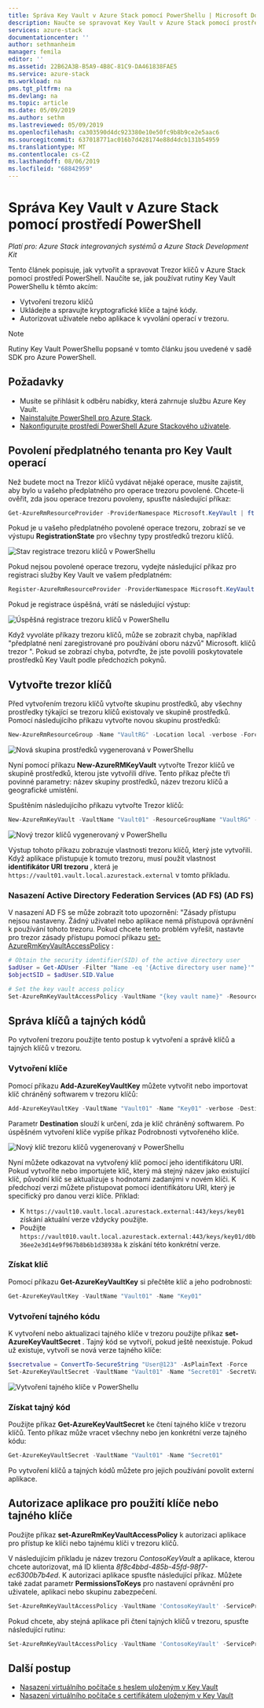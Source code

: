 ```yaml
---
title: Správa Key Vault v Azure Stack pomocí PowerShellu | Microsoft Docs
description: Naučte se spravovat Key Vault v Azure Stack pomocí prostředí PowerShell.
services: azure-stack
documentationcenter: ''
author: sethmanheim
manager: femila
editor: ''
ms.assetid: 22B62A3B-B5A9-4B8C-81C9-DA461838FAE5
ms.service: azure-stack
ms.workload: na
pms.tgt_pltfrm: na
ms.devlang: na
ms.topic: article
ms.date: 05/09/2019
ms.author: sethm
ms.lastreviewed: 05/09/2019
ms.openlocfilehash: ca303590d4dc923380e10e50fc9b8b9ce2e5aac6
ms.sourcegitcommit: 637018771ac016b7d428174e88d4dcb131b54959
ms.translationtype: MT
ms.contentlocale: cs-CZ
ms.lasthandoff: 08/06/2019
ms.locfileid: "68842959"
---
```

# <a name="manage-key-vault-in-azure-stack-using-powershell"></a>Správa Key Vault v Azure Stack pomocí prostředí PowerShell

*Platí pro: Azure Stack integrovaných systémů a Azure Stack Development Kit*

Tento článek popisuje, jak vytvořit a spravovat Trezor klíčů v Azure Stack pomocí prostředí PowerShell. Naučíte se, jak používat rutiny Key Vault PowerShellu k těmto akcím:

* Vytvoření trezoru klíčů
* Ukládejte a spravujte kryptografické klíče a tajné kódy.
* Autorizovat uživatele nebo aplikace k vyvolání operací v trezoru.

>[!NOTE]
>Rutiny Key Vault PowerShellu popsané v tomto článku jsou uvedené v sadě SDK pro Azure PowerShell.

## <a name="prerequisites"></a>Požadavky

* Musíte se přihlásit k odběru nabídky, která zahrnuje službu Azure Key Vault.
* [Nainstalujte PowerShell pro Azure Stack](../operator/azure-stack-powershell-install.md).
* [Nakonfigurujte prostředí PowerShell Azure Stackového uživatele](azure-stack-powershell-configure-user.md).

## <a name="enable-your-tenant-subscription-for-key-vault-operations"></a>Povolení předplatného tenanta pro Key Vault operací

Než budete moct na Trezor klíčů vydávat nějaké operace, musíte zajistit, aby bylo u vašeho předplatného pro operace trezoru povolené. Chcete-li ověřit, zda jsou operace trezoru povoleny, spusťte následující příkaz:

```powershell  
Get-AzureRmResourceProvider -ProviderNamespace Microsoft.KeyVault | ft -Autosize
```

Pokud je u vašeho předplatného povolené operace trezoru, zobrazí se ve výstupu **RegistrationState** pro všechny typy prostředků trezoru klíčů.

![Stav registrace trezoru klíčů v PowerShellu](media/azure-stack-key-vault-manage-powershell/image1.png)

Pokud nejsou povolené operace trezoru, vydejte následující příkaz pro registraci služby Key Vault ve vašem předplatném:

```powershell
Register-AzureRmResourceProvider -ProviderNamespace Microsoft.KeyVault
```

Pokud je registrace úspěšná, vrátí se následující výstup:

![Úspěšná registrace trezoru klíčů v PowerShellu](media/azure-stack-key-vault-manage-powershell/image2.png)

Když vyvoláte příkazy trezoru klíčů, může se zobrazit chyba, například "předplatné není zaregistrované pro používání oboru názvů" Microsoft. klíčů trezor ". Pokud se zobrazí chyba, potvrďte, že jste povolili poskytovatele prostředků Key Vault podle předchozích pokynů.

## <a name="create-a-key-vault"></a>Vytvořte trezor klíčů

Před vytvořením trezoru klíčů vytvořte skupinu prostředků, aby všechny prostředky týkající se trezoru klíčů existovaly ve skupině prostředků. Pomocí následujícího příkazu vytvořte novou skupinu prostředků:

```powershell
New-AzureRmResourceGroup -Name "VaultRG" -Location local -verbose -Force
```

![Nová skupina prostředků vygenerovaná v PowerShellu](media/azure-stack-key-vault-manage-powershell/image3.png)

Nyní pomocí příkazu **New-AzureRMKeyVault** vytvořte Trezor klíčů ve skupině prostředků, kterou jste vytvořili dříve. Tento příkaz přečte tři povinné parametry: název skupiny prostředků, název trezoru klíčů a geografické umístění.

Spuštěním následujícího příkazu vytvořte Trezor klíčů:

```powershell
New-AzureRmKeyVault -VaultName "Vault01" -ResourceGroupName "VaultRG" -Location local -verbose
```

![Nový trezor klíčů vygenerovaný v PowerShellu](media/azure-stack-key-vault-manage-powershell/image4.png)

Výstup tohoto příkazu zobrazuje vlastnosti trezoru klíčů, který jste vytvořili. Když aplikace přistupuje k tomuto trezoru, musí použít vlastnost **identifikátor URI trezoru** , která je `https://vault01.vault.local.azurestack.external` v tomto příkladu.

### <a name="active-directory-federation-services-ad-fs-deployment"></a>Nasazení Active Directory Federation Services (AD FS) (AD FS)

V nasazení AD FS se může zobrazit toto upozornění: "Zásady přístupu nejsou nastaveny. Žádný uživatel nebo aplikace nemá přístupová oprávnění k používání tohoto trezoru. Pokud chcete tento problém vyřešit, nastavte pro trezor zásady přístupu pomocí příkazu [set-AzureRmKeyVaultAccessPolicy](#authorize-an-app-to-use-a-key-or-secret) :

```powershell
# Obtain the security identifier(SID) of the active directory user
$adUser = Get-ADUser -Filter "Name -eq '{Active directory user name}'"
$objectSID = $adUser.SID.Value

# Set the key vault access policy
Set-AzureRmKeyVaultAccessPolicy -VaultName "{key vault name}" -ResourceGroupName "{resource group name}" -ObjectId "{object SID}" -PermissionsToKeys {permissionsToKeys} -PermissionsToSecrets {permissionsToSecrets} -BypassObjectIdValidation
```

## <a name="manage-keys-and-secrets"></a>Správa klíčů a tajných kódů

Po vytvoření trezoru použijte tento postup k vytvoření a správě klíčů a tajných klíčů v trezoru.

### <a name="create-a-key"></a>Vytvoření klíče

Pomocí příkazu **Add-AzureKeyVaultKey** můžete vytvořit nebo importovat klíč chráněný softwarem v trezoru klíčů:

```powershell
Add-AzureKeyVaultKey -VaultName "Vault01" -Name "Key01" -verbose -Destination Software
```

Parametr **Destination** slouží k určení, zda je klíč chráněný softwarem. Po úspěšném vytvoření klíče vypíše příkaz Podrobnosti vytvořeného klíče.

![Nový klíč trezoru klíčů vygenerovaný v PowerShellu](media/azure-stack-key-vault-manage-powershell/image5.png)

Nyní můžete odkazovat na vytvořený klíč pomocí jeho identifikátoru URI. Pokud vytvoříte nebo importujete klíč, který má stejný název jako existující klíč, původní klíč se aktualizuje s hodnotami zadanými v novém klíči. K předchozí verzi můžete přistupovat pomocí identifikátoru URI, který je specifický pro danou verzi klíče. Příklad:

* K `https://vault10.vault.local.azurestack.external:443/keys/key01` získání aktuální verze vždycky použijte.
* Použijte `https://vault010.vault.local.azurestack.external:443/keys/key01/d0b36ee2e3d14e9f967b8b6b1d38938a` k získání této konkrétní verze.

### <a name="get-a-key"></a>Získat klíč

Pomocí příkazu **Get-AzureKeyVaultKey** si přečtěte klíč a jeho podrobnosti:

```powershell
Get-AzureKeyVaultKey -VaultName "Vault01" -Name "Key01"
```

### <a name="create-a-secret"></a>Vytvoření tajného kódu

K vytvoření nebo aktualizaci tajného klíče v trezoru použijte příkaz **set-AzureKeyVaultSecret** . Tajný kód se vytvoří, pokud ještě neexistuje. Pokud už existuje, vytvoří se nová verze tajného klíče:

```powershell
$secretvalue = ConvertTo-SecureString "User@123" -AsPlainText -Force
Set-AzureKeyVaultSecret -VaultName "Vault01" -Name "Secret01" -SecretValue $secretvalue
```

![Vytvoření tajného klíče v PowerShellu](media/azure-stack-key-vault-manage-powershell/image6.png)

### <a name="get-a-secret"></a>Získat tajný kód

Použijte příkaz **Get-AzureKeyVaultSecret** ke čtení tajného klíče v trezoru klíčů. Tento příkaz může vracet všechny nebo jen konkrétní verze tajného kódu:

```powershell
Get-AzureKeyVaultSecret -VaultName "Vault01" -Name "Secret01"
```

Po vytvoření klíčů a tajných kódů můžete pro jejich používání povolit externí aplikace.

## <a name="authorize-an-app-to-use-a-key-or-secret"></a>Autorizace aplikace pro použití klíče nebo tajného klíče

Použijte příkaz **set-AzureRmKeyVaultAccessPolicy** k autorizaci aplikace pro přístup ke klíči nebo tajnému klíči v trezoru klíčů.

V následujícím příkladu je název trezoru *ContosoKeyVault* a aplikace, kterou chcete autorizovat, má ID klienta *8f8c4bbd-485b-45fd-98f7-ec6300b7b4ed*. K autorizaci aplikace spusťte následující příkaz. Můžete také zadat parametr **PermissionsToKeys** pro nastavení oprávnění pro uživatele, aplikaci nebo skupinu zabezpečení.

```powershell
Set-AzureRmKeyVaultAccessPolicy -VaultName 'ContosoKeyVault' -ServicePrincipalName 8f8c4bbd-485b-45fd-98f7-ec6300b7b4ed -PermissionsToKeys decrypt,sign
```

Pokud chcete, aby stejná aplikace při čtení tajných klíčů v trezoru, spusťte následující rutinu:

```powershell
Set-AzureRmKeyVaultAccessPolicy -VaultName 'ContosoKeyVault' -ServicePrincipalName 8f8c4bbd-485b-45fd-98f7-ec6300 -PermissionsToKeys Get
```

## <a name="next-steps"></a>Další postup

* [Nasazení virtuálního počítače s heslem uloženým v Key Vault](azure-stack-key-vault-deploy-vm-with-secret.md)
* [Nasazení virtuálního počítače s certifikátem uloženým v Key Vault](azure-stack-key-vault-push-secret-into-vm.md)
